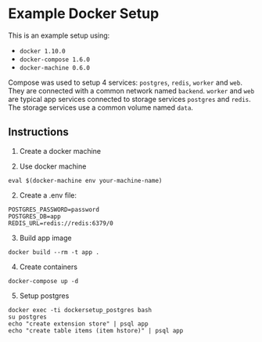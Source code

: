 # Example Docker Setup

This is an example setup using:

- `docker 1.10.0`
- `docker-compose 1.6.0`
- `docker-machine 0.6.0`

Compose was used to setup 4 services: `postgres`, `redis`, `worker` and `web`.
They are connected with a common network named `backend`. `worker` and `web` are
typical app services connected to storage services `postgres` and `redis`. The
storage services use a common volume named `data`.

## Instructions

1. Create a docker machine

2. Use docker machine

  ```shell
  eval $(docker-machine env your-machine-name)
  ```

2. Create a .env file:

  ```shell
  POSTGRES_PASSWORD=password
  POSTGRES_DB=app
  REDIS_URL=redis://redis:6379/0
  ```

3. Build app image

  ```shell
  docker build --rm -t app .
  ```

4. Create containers

  ```shell
  docker-compose up -d
  ```

5. Setup postgres

  ```shell
  docker exec -ti dockersetup_postgres bash
  su postgres
  echo "create extension store" | psql app
  echo "create table items (item hstore)" | psql app
  ```

